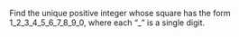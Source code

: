 Find the unique positive integer whose square has the form 1_2_3_4_5_6_7_8_9_0, where each “_” is a single digit.